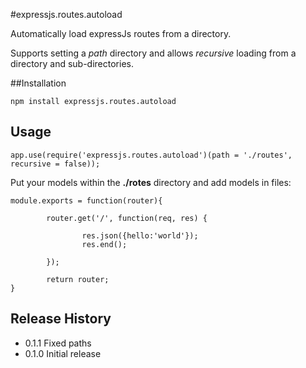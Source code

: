 #expressjs.routes.autoload

Automatically load expressJs routes from a directory.

Supports setting a *path* directory and allows *recursive* loading from a directory and sub-directories.

##Installation

``` 
npm install expressjs.routes.autoload
```

## Usage

```
app.use(require('expressjs.routes.autoload')(path = './routes', recursive = false));
```

Put your models within the **./rotes** directory and add models in files:

```
module.exports = function(router){

        router.get('/', function(req, res) {

                res.json({hello:'world'});
                res.end();

        });

        return router;
}

```

## Release History

* 0.1.1 Fixed paths
* 0.1.0 Initial release
